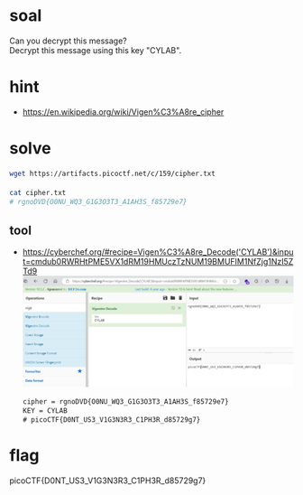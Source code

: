 # soal
Can you decrypt this message? \
Decrypt this message using this key "CYLAB".

# hint
- https://en.wikipedia.org/wiki/Vigen%C3%A8re_cipher

# solve
```bash
wget https://artifacts.picoctf.net/c/159/cipher.txt

cat cipher.txt
# rgnoDVD{O0NU_WQ3_G1G3O3T3_A1AH3S_f85729e7}
```

## tool
- https://cyberchef.org/#recipe=Vigen%C3%A8re_Decode('CYLAB')&input=cmdub0RWRHtPME5VX1dRM19HMUczTzNUM19BMUFIM1NfZjg1NzI5ZTd9
  ![alt text](docs/images/image-5.png)
  ```
  cipher = rgnoDVD{O0NU_WQ3_G1G3O3T3_A1AH3S_f85729e7}
  KEY = CYLAB
  # picoCTF{D0NT_US3_V1G3N3R3_C1PH3R_d85729g7}
  ```

# flag
picoCTF{D0NT_US3_V1G3N3R3_C1PH3R_d85729g7}